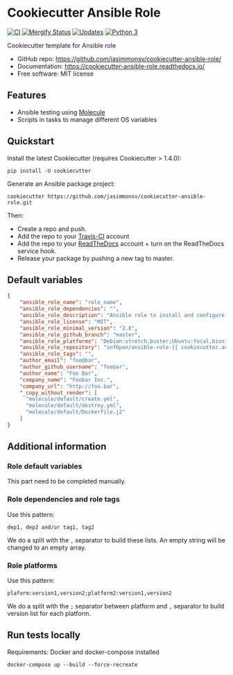 # Cookiecutter Ansible Role

[![CI](https://github.com/infOpen/cookiecutter-ansible-role/workflows/CI/badge.svg)](https://github.com/infOpen/cookiecutter-ansible-role/actions)
[![Mergify Status][mergify-status]][mergify]
[![Updates](https://pyup.io/repos/github/infOpen/cookiecutter-ansible-role/shield.svg)](https://pyup.io/repos/github/infOpen/cookiecutter-ansible-role/)
[![Python 3](https://pyup.io/repos/github/infOpen/cookiecutter-ansible-role/python-3-shield.svg)](https://pyup.io/repos/github/infOpen/cookiecutter-ansible-role/)

Cookiecutter template for Ansible role

* GitHub repo: https://github.com/jasimmonsv/cookiecutter-ansible-role/
* Documentation: https://cookiecutter-ansible-role.readthedocs.io/
* Free software: MIT license

## Features
* Ansible testing using [Molecule](https://molecule.readthedocs.io)
* Scripts in tasks to manage different OS variables

## Quickstart
Install the latest Cookiecutter (requires Cookiecutter > 1.4.0):

```pip install -U cookiecutter```

Generate an Ansible package project:

```cookiecutter https://github.com/jasimmonsv/cookiecutter-ansible-role.git```

Then:
* Create a repo and push.
* Add the repo to your [Travis-CI](https://travis-ci.org) account
* Add the repo to your [ReadTheDocs](https://readthedocs.io) account + turn on the ReadTheDocs service hook.
* Release your package by pushing a new tag to master.

## Default variables

```json
{
    "ansible_role_name": "role_name",
    "ansible_role_dependencies": "",
    "ansible_role_description": "Ansible role to install and configure {{ cookiecutter.ansible_role_name }}",
    "ansible_role_license": "MIT",
    "ansible_role_minimal_version": "2.8",
    "ansible_role_github_branch": "master",
    "ansible_role_platforms": "Debian:stretch,buster;Ubuntu:focal,bionic;EL:7,8",
    "ansible_role_repository": "infOpen/ansible-role-{{ cookiecutter.ansible_role_name }}",
    "ansible_role_tags": "",
    "author_email": "foo@bar",
    "author_github_username": "foobar",
    "author_name": "Foo Bar",
    "company_name": "Foobar Inc.",
    "company_url": "http://foo.bar",
    "_copy_without_render": [
      "molecule/default/create.yml",
      "molecule/default/destroy.yml",
      "molecule/default/Dockerfile.j2"
    ]
}
```

## Additional information

### Role default variables

This part need to be completed manually.

### Role dependencies and role tags

Use this pattern:

```
dep1, dep2 and/or tag1, tag2
```

We do a split with the `,` separator to build these lists.
An empty string will be changed to an empty array.

### Role platforms

Use this pattern:

```
plaform:version1,version2;platform2:version1,version2
```

We do a split with the `;` separator between platform and `,` separator
to build version list for each platform.

## Run tests locally

Requirements: Docker and docker-compose installed

```
docker-compose up --build --force-recreate
```

[mergify]: https://mergify.io
[mergify-status]: https://img.shields.io/endpoint.svg?url=https://gh.mergify.io/badges/infOpen/cookiecutter-ansible-role&style=flat
